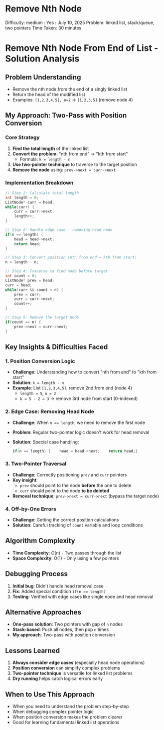 # Remove Nth Node

Difficulty: medium
 : Yes
: July 10, 2025
Problem: linked list, stack/queue, two pointers
Time Taken: 30 minutes

# Remove Nth Node From End of List - Solution Analysis

## Problem Understanding

- Remove the nth node from the end of a singly linked list
- Return the head of the modified list
- Examples: `[1,2,3,4,5], n=2` → `[1,2,3,5]` (remove node 4)

## My Approach: Two-Pass with Position Conversion

### Core Strategy

1. **Find the total length** of the linked list
2. **Convert the problem**: "nth from end" → "kth from start"
    - Formula: `k = length - n`
3. **Use two-pointer technique** to traverse to the target position
4. **Remove the node** using: `prev->next = curr->next`

### Implementation Breakdown

```cpp
// Step 1: Calculate total length
int length = 0;
ListNode* curr = head;
while(curr) {
    curr = curr->next;
    length++;
}

// Step 2: Handle edge case - removing head node
if(n == length) {
    head = head->next;
    return head;
}

// Step 3: Convert position (nth from end → kth from start)
n = length - n;

// Step 4: Traverse to find node before target
int count = 0;
ListNode* prev = head;
curr = head;
while(curr && count < n) {
    prev = curr;
    curr = curr->next;
    count++;
}

// Step 5: Remove the target node
if(count == n) {
    prev->next = curr->next;
}

```

## Key Insights & Difficulties Faced

### 1. **Position Conversion Logic**

- **Challenge**: Understanding how to convert "nth from end" to "kth from start"
- **Solution**: `k = length - n`
- **Example**: List `[1,2,3,4,5]`, remove 2nd from end (node 4)
    - `length = 5`, `n = 2`
    - `k = 5 - 2 = 3` → remove 3rd node from start (0-indexed)

### 2. **Edge Case: Removing Head Node**

- **Challenge**: When `n == length`, we need to remove the first node
- **Problem**: Regular two-pointer logic doesn't work for head removal
- **Solution**: Special case handling:
    
    ```cpp
    if(n == length) {    head = head->next;    return head;}
    
    ```
    

### 3. **Two-Pointer Traversal**

- **Challenge**: Correctly positioning `prev` and `curr` pointers
- **Key insight**:
    - `prev` should point to the node **before** the one to delete
    - `curr` should point to the node **to be deleted**
- **Removal technique**: `prev->next = curr->next` (bypass the target node)

### 4. **Off-by-One Errors**

- **Challenge**: Getting the correct position calculations
- **Solution**: Careful tracking of `count` variable and loop conditions

## Algorithm Complexity

- **Time Complexity**: O(n) - Two passes through the list
- **Space Complexity**: O(1) - Only using a few pointers

## Debugging Process

1. **Initial bug**: Didn't handle head removal case
2. **Fix**: Added special condition `if(n == length)`
3. **Testing**: Verified with edge cases like single node and head removal

## Alternative Approaches

- **One-pass solution**: Two pointers with gap of `n` nodes
- **Stack-based**: Push all nodes, then pop `n` times
- **My approach**: Two-pass with position conversion

## Lessons Learned

1. **Always consider edge cases** (especially head node operations)
2. **Position conversion** can simplify complex problems
3. **Two-pointer technique** is versatile for linked list problems
4. **Dry running** helps catch logical errors early

## When to Use This Approach

- When you need to understand the problem step-by-step
- When debugging complex pointer logic
- When position conversion makes the problem clearer
- Good for learning fundamental linked list operations